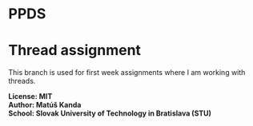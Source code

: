 # PPDS
# Thread assignment
This branch is used for first week assignments where I am working with threads.



**License: MIT\
Author: Matúš Kanda\
School: Slovak University of Technology in Bratislava (STU)**

